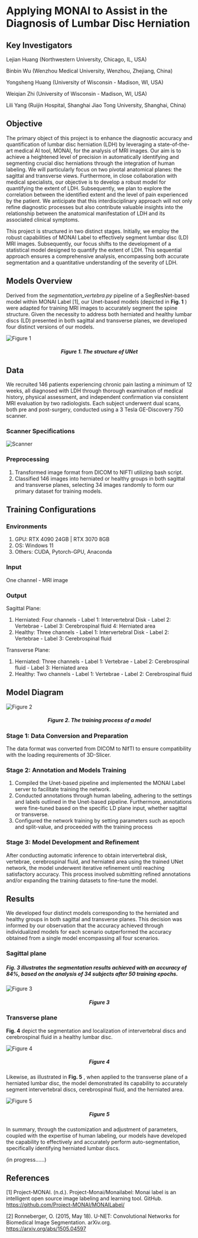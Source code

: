 # **Applying MONAI to Assist in the Diagnosis of Lumbar Disc Herniation**

## **Key Investigators**

Lejian Huang (Northwestern University, Chicago, IL, USA)

Binbin Wu (Wenzhou Medical University, Wenzhou, Zhejiang, China)

Yongsheng Huang (University of Wisconsin - Madison, WI, USA)

Weiqian Zhi (University of Wisconsin - Madison, WI, USA)

Lili Yang (Ruijin Hospital, Shanghai Jiao Tong University, Shanghai, China)

## **Objective**

The primary object of this project is to enhance the diagnostic accuracy and quantification of lumbar disc herniation (LDH) by leveraging a state-of-the-art medical AI tool, MONAI, for the analysis of MRI images. Our aim is to achieve a heightened level of precision in automatically identifying and segmenting crucial disc herniations through the integration of human labeling. We will particularly focus on two pivotal anatomical planes: the sagittal and transverse views. Furthermore, in close collaboration with medical specialists, our objective is to develop a robust model for quantifying the extent of LDH. Subsequently, we plan to explore the correlation between the identified extent and the level of pain experienced by the patient. We anticipate that this interdisciplinary approach will not only refine diagnostic processes but also contribute valuable insights into the relationship between the anatomical manifestation of LDH and its associated clinical symptoms.

This project is structured in two distinct stages. Initially, we employ the robust capabilities of MONAI Label to effectively segment lumbar disc (LD) MRI images. Subsequently, our focus shifts to the development of a statistical model designed to quantify the extent of LDH. This sequential approach ensures a comprehensive analysis, encompassing both accurate segmentation and a quantitative understanding of the severity of LDH.

## **Models Overview**

Derived from the _segmentation\_vertebra.py_ pipeline of a SegResNet-based model within MONAI Label [1], our Unet-based models (depicted in **Fig. 1** ) were adapted for training MRI images to accurately segment the spine structure. Given the necessity to address both herniated and healthy lumbar discs (LD) presented in both sagittal and transverse planes, we developed four distinct versions of our models.

![Figure 1](images/Fig1.jpg)
##### <p align="center">Figure 1. The structure of UNet</p>

## **Data**

We recruited 146 patients experiencing chronic pain lasting a minimum of 12 weeks, all diagnosed with LDH through thorough examination of medical history, physical assessment, and independent confirmation via consistent MRI evaluation by two radiologists. Each subject underwent dual scans, both pre and post-surgery, conducted using a 3 Tesla GE-Discovery 750 scanner.

### **Scanner Specifications**
![Scanner](images/Scanner.jpg)
### **Preprocessing**

1. Transformed image format from DICOM to NIFTI utilizing bash script.
2. Classified 146 images into herniated or healthy groups in both sagittal and transverse planes, selecting 34 images randomly to form our primary dataset for training models.

## **Training Configurations**

### **Environments**

1. GPU: RTX 4090 24GB | RTX 3070 8GB
2. OS: Windows 11
3. Others: CUDA, Pytorch-GPU, Anaconda

### **Input**

One channel - MRI image

### **Output**

Sagittal Plane:

1. Herniated: Four channels - Label 1: Intervertebral Disk - Label 2: Vertebrae - Label 3: Cerebrospinal fluid 4: Herniated area
2. Healthy: Three channels - Label 1: Intervertebral Disk - Label 2: Vertebrae - Label 3: Cerebrospinal fluid

Transverse Plane:

1. Herniated: Three channels - Label 1: Vertebrae - Label 2: Cerebrospinal fluid - Label 3: Herniated area
2. Healthy: Two channels - Label 1: Vertebrae - Label 2: Cerebrospinal fluid

## **Model Diagram**

![Figure 2](images/Fig2.jpg)
##### <p align="center">Figure 2. The training process of a model</p>

### **Stage 1: Data Conversion and Preparation**

The data format was converted from DICOM to NIfTI to ensure compatibility with the loading requirements of 3D-Slicer.

### **Stage 2: Annotation and Models Training**

1. Compiled the Unet-based pipeline and implemented the MONAI Label server to facilitate training the network.
2. Conducted annotations through human labeling, adhering to the settings and labels outlined in the Unet-based pipeline. Furthermore, annotations were fine-tuned based on the specific LD plane input, whether sagittal or transverse.
3. Configured the network training by setting parameters such as epoch and split-value, and proceeded with the training process

### **Stage 3: Model Development and Refinement**

After conducting automatic inference to obtain intervertebral disk, vertebrae, cerebrospinal fluid, and herniated area using the trained UNet network, the model underwent iterative refinement until reaching satisfactory accuracy. This process involved submitting refined annotations and/or expanding the training datasets to fine-tune the model.

## **Results**

We developed four distinct models corresponding to the herniated and healthy groups in both sagittal and transverse planes. This decision was informed by our observation that the accuracy achieved through individualized models for each scenario outperformed the accuracy obtained from a single model encompassing all four scenarios.

### **Sagittal plane**

##### **Fig. 3** illustrates the segmentation results achieved with an accuracy of 84%, based on the analysis of 34 subjects after 50 training epochs.

![Figure 3](images/Fig3.jpg)
##### <p align="center">Figure 3</p>

### **Transverse plane**

**Fig. 4** depict the segmentation and localization of intervertebral discs and cerebrospinal fluid in a healthy lumbar disc.

![Figure 4](images/Fig4.jpg)
##### <p align="center">Figure 4</p>

Likewise, as illustrated in **Fig. 5** , when applied to the transverse plane of a herniated lumbar disc, the model demonstrated its capability to accurately segment intervertebral discs, cerebrospinal fluid, and the herniated area.

![Figure 5](images/Fig5.jpg)

##### <p align="center">Figure 5</p>

In summary, through the customization and adjustment of parameters, coupled with the expertise of human labeling, our models have developed the capability to effectively and accurately perform auto-segmentation, specifically identifying herniated lumbar discs.

(in progress……)

## **References**

[1] Project-MONAI. (n.d.). Project-Monai/Monailabel: Monai label is an intelligent open source image labeling and learning tool. GitHub. https://github.com/Project-MONAI/MONAILabel/

[2] Ronneberger, O. (2015, May 18). U-NET: Convolutional Networks for Biomedical Image Segmentation. arXiv.org. https://arxiv.org/abs/1505.04597
